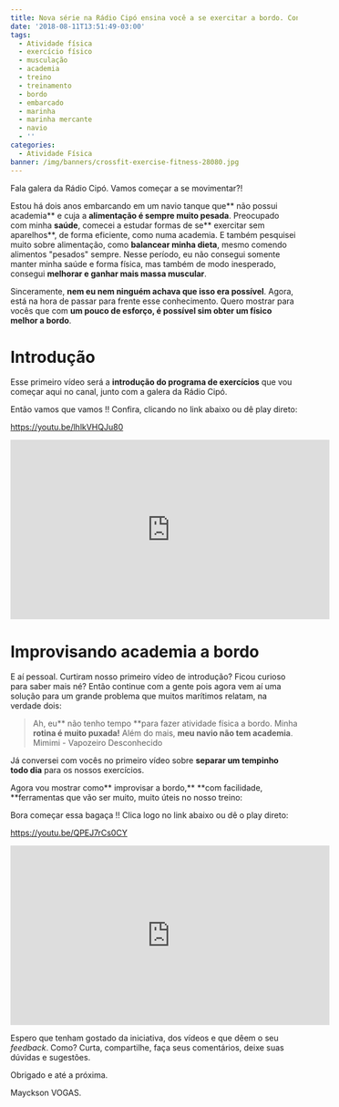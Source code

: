 ```yaml
---
title: Nova série na Rádio Cipó ensina você a se exercitar a bordo. Confira!
date: '2018-08-11T13:51:49-03:00'
tags:
  - Atividade física
  - exercício físico
  - musculação
  - academia
  - treino
  - treinamento
  - bordo
  - embarcado
  - marinha
  - marinha mercante
  - navio
  - ''
categories:
  - Atividade Física
banner: /img/banners/crossfit-exercise-fitness-28080.jpg
---
```

Fala galera da Rádio Cipó. Vamos começar a se movimentar?!

Estou há dois anos embarcando em um navio tanque que** não possui academia** e cuja a **alimentação é sempre muito pesada**. Preocupado com minha **saúde**, comecei a estudar formas de se** exercitar sem aparelhos**, de forma eficiente, como numa academia. E também pesquisei muito sobre alimentação, como **balancear minha dieta**, mesmo comendo alimentos "pesados" sempre. Nesse período, eu não consegui somente manter minha saúde e forma física, mas também de modo inesperado, consegui **melhorar e ganhar mais massa muscular**.

Sinceramente, **nem eu nem ninguém achava que isso era possível**. Agora, está na hora de passar para frente esse conhecimento. Quero mostrar para vocês que com **um pouco de esforço, é possível sim obter um físico melhor a bordo**.

# Introdução

Esse primeiro vídeo será a **introdução do programa de exercícios** que vou começar aqui no canal, junto com a galera da Rádio Cipó.

Então vamos que vamos !!
 Confira, clicando no link abaixo ou dê play direto:

[https://youtu.be/lhlkVHQJu80
](https://youtu.be/lhlkVHQJu80)

<iframe width="560" height="315" src="https://www.youtube.com/embed/lhlkVHQJu80" frameborder="0" allow="autoplay; encrypted-media" allowfullscreen></iframe>

# Improvisando academia a bordo

E aí pessoal. Curtiram nosso primeiro vídeo de introdução? Ficou curioso para saber mais né? Então continue com a gente pois agora vem aí uma solução para um grande problema que muitos marítimos relatam, na verdade dois:

> Ah, eu** não tenho tempo **para fazer atividade física a bordo. Minha **rotina é muito puxada!** Além do mais, **meu navio não tem academia**. Mimimi - Vapozeiro Desconhecido

Já conversei com vocês no primeiro vídeo sobre **separar um tempinho todo dia** para os nossos exercícios.

Agora vou mostrar como** improvisar a bordo,** **com facilidade, **ferramentas que vão ser muito, muito úteis no nosso treino:

Bora começar essa bagaça !!
 Clica logo no link abaixo ou dê o play direto:

[https://youtu.be/QPEJ7rCs0CY
](https://youtu.be/QPEJ7rCs0CY)

<iframe width="560" height="315" src="https://www.youtube.com/embed/QPEJ7rCs0CY" frameborder="0" allow="autoplay; encrypted-media" allowfullscreen></iframe>

Espero que tenham gostado da iniciativa, dos vídeos e que dêem o seu _feedback_. Como? Curta, compartilhe, faça seus comentários, deixe suas dúvidas e sugestões.

Obrigado e até a próxima.

Mayckson VOGAS.
